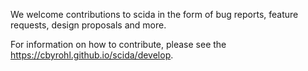 We welcome contributions to scida in the form of bug reports, feature requests, design proposals and more.

For information on how to contribute, please see the https://cbyrohl.github.io/scida/develop.
